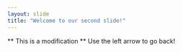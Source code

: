 ```yaml
---
layout: slide
title: "Welcome to our second slide!"
---
```

** This is a modification **
Use the left arrow to go back!
